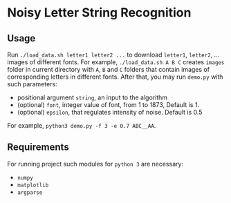# Noisy Letter String Recognition

## Usage
Run `./load_data.sh letter1 letter2 ...` to download `letter1`, `letter2`, ... images
of different fonts. For example, `./load_data.sh A B C` creates `images` folder
in current directory
with `A`, `B` and `C` folders that contain images of
corresponding letters in different fonts.
After that, you may run `demo.py` with such parameters:
- positional argument `string`, an input to the algorithm
- (optional) `font`, integer value of font, from 1 to 1873, Default is 1.
- (optional) `epsilon`, that regulates intensity of noise. Default is 0.5

For example, `python3 demo.py -f 3 -e 0.7 ABC__AA`.

## Requirements
For running project such modules for `python 3` are necessary:
- `numpy`
- `matplotlib`
- `argparse`
